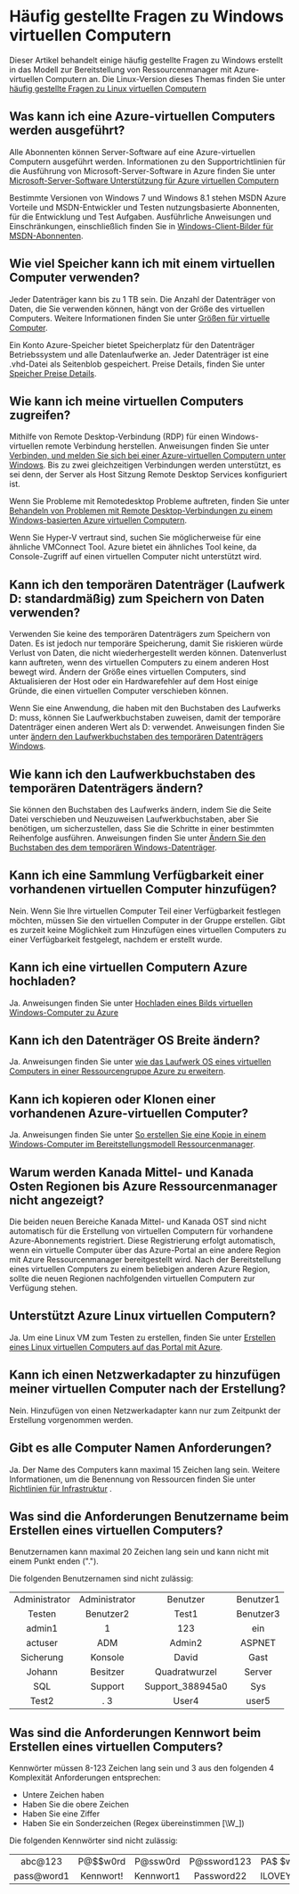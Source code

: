 <properties
    pageTitle="Häufig gestellte Fragen zur Windows-virtuellen Computern | Microsoft Azure"
    description="Bietet Antworten auf einige häufige Fragen zum Windows mit dem Modell Ressourcenmanager erstellte Maschinen."
    services="virtual-machines-windows"
    documentationCenter=""
    authors="cynthn"
    manager="timlt"
    editor=""
    tags="azure-resource-management"/>

<tags
    ms.service="virtual-machines-windows"
    ms.workload="infrastructure-services"
    ms.tgt_pltfrm="vm-windows"
    ms.devlang="na"
    ms.topic="article"
    ms.date="08/16/2016"
    ms.author="cynthn"/>

# <a name="frequently-asked-question-about-windows-virtual-machines"></a>Häufig gestellte Fragen zu Windows virtuellen Computern 


Dieser Artikel behandelt einige häufig gestellte Fragen zu Windows erstellt in das Modell zur Bereitstellung von Ressourcenmanager mit Azure-virtuellen Computern an. Die Linux-Version dieses Themas finden Sie unter [häufig gestellte Fragen zu Linux virtuellen Computern](virtual-machines-linux-faq.md)

## <a name="what-can-i-run-on-an-azure-vm"></a>Was kann ich eine Azure-virtuellen Computers werden ausgeführt?

Alle Abonnenten können Server-Software auf eine Azure-virtuellen Computern ausgeführt werden. Informationen zu den Supportrichtlinien für die Ausführung von Microsoft-Server-Software in Azure finden Sie unter [Microsoft-Server-Software Unterstützung für Azure virtuellen Computern](https://support.microsoft.com/kb/2721672)

Bestimmte Versionen von Windows 7 und Windows 8.1 stehen MSDN Azure Vorteile und MSDN-Entwickler und Testen nutzungsbasierte Abonnenten, für die Entwicklung und Test Aufgaben. Ausführliche Anweisungen und Einschränkungen, einschließlich finden Sie in [Windows-Client-Bilder für MSDN-Abonnenten](http://azure.microsoft.com/blog/2014/05/29/windows-client-images-on-azure/). 


## <a name="how-much-storage-can-i-use-with-a-virtual-machine"></a>Wie viel Speicher kann ich mit einem virtuellen Computer verwenden?

Jeder Datenträger kann bis zu 1 TB sein. Die Anzahl der Datenträger von Daten, die Sie verwenden können, hängt von der Größe des virtuellen Computers. Weitere Informationen finden Sie unter [Größen für virtuelle Computer](virtual-machines-windows-sizes.md).

Ein Konto Azure-Speicher bietet Speicherplatz für den Datenträger Betriebssystem und alle Datenlaufwerke an. Jeder Datenträger ist eine .vhd-Datei als Seitenblob gespeichert. Preise Details, finden Sie unter [Speicher Preise Details](https://azure.microsoft.com/pricing/details/storage/).


## <a name="how-can-i-access-my-virtual-machine"></a>Wie kann ich meine virtuellen Computers zugreifen?

Mithilfe von Remote Desktop-Verbindung (RDP) für einen Windows-virtuellen remote Verbindung herstellen. Anweisungen finden Sie unter [Verbinden, und melden Sie sich bei einer Azure-virtuellen Computern unter Windows](virtual-machines-windows-connect-logon.md). Bis zu zwei gleichzeitigen Verbindungen werden unterstützt, es sei denn, der Server als Host Sitzung Remote Desktop Services konfiguriert ist.  


Wenn Sie Probleme mit Remotedesktop Probleme auftreten, finden Sie unter [Behandeln von Problemen mit Remote Desktop-Verbindungen zu einem Windows-basierten Azure virtuellen Computern](virtual-machines-windows-troubleshoot-rdp-connection.md). 

Wenn Sie Hyper-V vertraut sind, suchen Sie möglicherweise für eine ähnliche VMConnect Tool. Azure bietet ein ähnliches Tool keine, da Console-Zugriff auf einen virtuellen Computer nicht unterstützt wird.

## <a name="can-i-use-the-temporary-disk-the-d-drive-by-default-to-store-data"></a>Kann ich den temporären Datenträger (Laufwerk D: standardmäßig) zum Speichern von Daten verwenden?

Verwenden Sie keine des temporären Datenträgers zum Speichern von Daten. Es ist jedoch nur temporäre Speicherung, damit Sie riskieren würde Verlust von Daten, die nicht wiederhergestellt werden können. Datenverlust kann auftreten, wenn des virtuellen Computers zu einem anderen Host bewegt wird. Ändern der Größe eines virtuellen Computers, sind Aktualisieren der Host oder ein Hardwarefehler auf dem Host einige Gründe, die einen virtuellen Computer verschieben können.

Wenn Sie eine Anwendung, die haben mit den Buchstaben des Laufwerks D: muss, können Sie Laufwerkbuchstaben zuweisen, damit der temporäre Datenträger einen anderen Wert als D: verwendet. Anweisungen finden Sie unter [ändern den Laufwerkbuchstaben des temporären Datenträgers Windows](virtual-machines-windows-classic-change-drive-letter.md).

## <a name="how-can-i-change-the-drive-letter-of-the-temporary-disk"></a>Wie kann ich den Laufwerkbuchstaben des temporären Datenträgers ändern?

Sie können den Buchstaben des Laufwerks ändern, indem Sie die Seite Datei verschieben und Neuzuweisen Laufwerkbuchstaben, aber Sie benötigen, um sicherzustellen, dass Sie die Schritte in einer bestimmten Reihenfolge ausführen. Anweisungen finden Sie unter [Ändern Sie den Buchstaben des dem temporären Windows-Datenträger](virtual-machines-windows-classic-change-drive-letter.md).

## <a name="can-i-add-an-existing-vm-to-an-availability-set"></a>Kann ich eine Sammlung Verfügbarkeit einer vorhandenen virtuellen Computer hinzufügen?

Nein. Wenn Sie Ihre virtuellen Computer Teil einer Verfügbarkeit festlegen möchten, müssen Sie den virtuellen Computer in der Gruppe erstellen. Gibt es zurzeit keine Möglichkeit zum Hinzufügen eines virtuellen Computers zu einer Verfügbarkeit festgelegt, nachdem er erstellt wurde.

## <a name="can-i-upload-a-virtual-machine-to-azure"></a>Kann ich eine virtuellen Computern Azure hochladen?

Ja. Anweisungen finden Sie unter [Hochladen eines Bilds virtuellen Windows-Computer zu Azure](virtual-machines-windows-upload-image.md)

## <a name="can-i-resize-the-os-disk"></a>Kann ich den Datenträger OS Breite ändern?

Ja. Anweisungen finden Sie unter [wie das Laufwerk OS eines virtuellen Computers in einer Ressourcengruppe Azure zu erweitern](virtual-machines-windows-expand-os-disk.md).

## <a name="can-i-copy-or-clone-an-existing-azure-vm"></a>Kann ich kopieren oder Klonen einer vorhandenen Azure-virtuellen Computer?

Ja. Anweisungen finden Sie unter [So erstellen Sie eine Kopie in einem Windows-Computer im Bereitstellungsmodell Ressourcenmanager](virtual-machines-windows-vhd-copy.md).

## <a name="why-am-i-not-seeing-canada-central-and-canada-east-regions-through-azure-resource-manager"></a>Warum werden Kanada Mittel- und Kanada Osten Regionen bis Azure Ressourcenmanager nicht angezeigt?

Die beiden neuen Bereiche Kanada Mittel- und Kanada OST sind nicht automatisch für die Erstellung von virtuellen Computern für vorhandene Azure-Abonnements registriert. Diese Registrierung erfolgt automatisch, wenn ein virtuelle Computer über das Azure-Portal an eine andere Region mit Azure Ressourcenmanager bereitgestellt wird. Nach der Bereitstellung eines virtuellen Computers zu einem beliebigen anderen Azure Region, sollte die neuen Regionen nachfolgenden virtuellen Computern zur Verfügung stehen.

## <a name="does-azure-support-linux-vms"></a>Unterstützt Azure Linux virtuellen Computern?

Ja. Um eine Linux VM zum Testen zu erstellen, finden Sie unter [Erstellen eines Linux virtuellen Computers auf das Portal mit Azure](virtual-machines-linux-quick-create-portal.md).

## <a name="can-i-add-a-nic-to-my-vm-after-its-created"></a>Kann ich einen Netzwerkadapter zu hinzufügen meiner virtuellen Computer nach der Erstellung?

Nein. Hinzufügen von einen Netzwerkadapter kann nur zum Zeitpunkt der Erstellung vorgenommen werden.

## <a name="are-there-any-computer-name-requirements"></a>Gibt es alle Computer Namen Anforderungen?

Ja. Der Name des Computers kann maximal 15 Zeichen lang sein. Weitere Informationen, um die Benennung von Ressourcen finden Sie unter [Richtlinien für Infrastruktur](virtual-machines-windows-infrastructure-naming-guidelines.md) .

## <a name="what-are-the-username-requirements-when-creating-a-vm"></a>Was sind die Anforderungen Benutzername beim Erstellen eines virtuellen Computers?

Benutzernamen kann maximal 20 Zeichen lang sein und kann nicht mit einem Punkt enden ("."). 

Die folgenden Benutzernamen sind nicht zulässig:

<table>
    <tr>
        <td style="text-align:center">Administrator </td><td style="text-align:center"> Administrator </td><td style="text-align:center"> Benutzer </td><td style="text-align:center"> Benutzer1</td>
    </tr>
    <tr>
        <td style="text-align:center">Testen </td><td style="text-align:center"> Benutzer2 </td><td style="text-align:center"> Test1 </td><td style="text-align:center"> Benutzer3</td>
    </tr>
    <tr>
        <td style="text-align:center">admin1 </td><td style="text-align:center"> 1 </td><td style="text-align:center"> 123 </td><td style="text-align:center"> ein</td>
    </tr>
    <tr>
        <td style="text-align:center">actuser  </td><td style="text-align:center"> ADM </td><td style="text-align:center"> Admin2 </td><td style="text-align:center"> ASPNET</td>
    </tr>
    <tr>
        <td style="text-align:center">Sicherung </td><td style="text-align:center"> Konsole </td><td style="text-align:center"> David </td><td style="text-align:center"> Gast</td>
    </tr>
    <tr>
        <td style="text-align:center">Johann </td><td style="text-align:center"> Besitzer </td><td style="text-align:center"> Quadratwurzel </td><td style="text-align:center"> Server</td>
    </tr>
    <tr>
        <td style="text-align:center">SQL </td><td style="text-align:center"> Support </td><td style="text-align:center"> Support_388945a0 </td><td style="text-align:center"> Sys</td>
    </tr>
    <tr>
        <td style="text-align:center">Test2 </td><td style="text-align:center"> . 3 </td><td style="text-align:center"> User4 </td><td style="text-align:center"> user5</td>
    </tr>
</table>

## <a name="what-are-the-password-requirements-when-creating-a-vm"></a>Was sind die Anforderungen Kennwort beim Erstellen eines virtuellen Computers?

Kennwörter müssen 8-123 Zeichen lang sein und 3 aus den folgenden 4 Komplexität Anforderungen entsprechen:

- Untere Zeichen haben
- Haben Sie die obere Zeichen
- Haben Sie eine Ziffer
- Haben Sie ein Sonderzeichen (Regex übereinstimmen [\W_])

Die folgenden Kennwörter sind nicht zulässig:

<table>
    <tr>
        <td style="text-align:center">abc@123</td><td style="text-align:center">P@$$w0rd</td><td style="text-align:center">P@ssw0rd</td><td style="text-align:center">P@ssword123</td><td style="text-align:center">PA$ $word</td>
    </tr>
    <tr>
        <td style="text-align:center">pass@word1</td><td style="text-align:center">Kennwort!</td><td style="text-align:center">Kennwort1</td><td style="text-align:center">Password22</td><td style="text-align:center">ILOVEYOU!</td>
    </tr>
</table>
